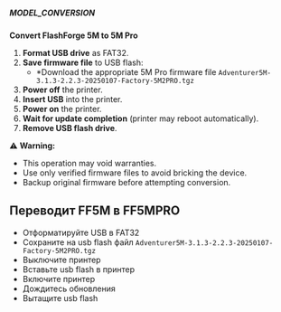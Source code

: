 ##### MODEL_CONVERSION  
**Convert FlashForge 5M to 5M Pro**  

1. **Format USB drive** as FAT32.  
2. **Save firmware file** to USB flash:  
   - *Download the appropriate 5M Pro firmware file `Adventurer5M-3.1.3-2.2.3-20250107-Factory-5M2PRO.tgz`
3. **Power off** the printer.  
4. **Insert USB** into the printer.  
5. **Power on** the printer.  
6. **Wait for update completion** (printer may reboot automatically).  
7. **Remove USB flash drive**.  

⚠️ **Warning:**  
- This operation may void warranties.  
- Use only verified firmware files to avoid bricking the device.  
- Backup original firmware before attempting conversion.  

## Переводит FF5M в FF5MPRO

- Отформатируйте USB в FAT32
- Сохраните на usb flash файл `Adventurer5M-3.1.3-2.2.3-20250107-Factory-5M2PRO.tgz`
- Выключите принтер
- Вставьте usb flash в принтер
- Включите принтер
- Дождитесь обновления
- Вытащите usb flash
